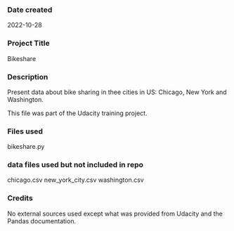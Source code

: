 
### Date created
2022-10-28

### Project Title
Bikeshare

### Description
Present data about bike sharing in thee cities in US: Chicago, New York and Washington.

This file was part of the Udacity training project.

### Files used
bikeshare.py

### data files used but not included in repo
chicago.csv
new_york_city.csv
washington.csv

### Credits
No external sources used except what was provided from Udacity and the Pandas documentation.


